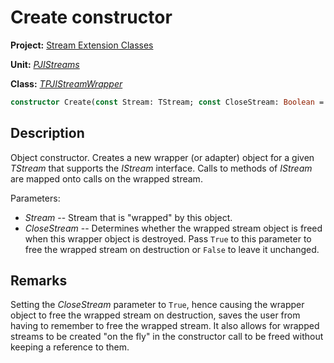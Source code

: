 # Create constructor

**Project:** [Stream Extension Classes](../API.md)

**Unit:** [_PJIStreams_](./PJIStreams.md)

**Class:** [_TPJIStreamWrapper_](./TPJIStreamWrapper.md)

```pascal
constructor Create(const Stream: TStream; const CloseStream: Boolean = False);
```

## Description

Object constructor. Creates a new wrapper (or adapter) object for a given _TStream_ that supports the _IStream_ interface. Calls to methods of _IStream_ are mapped onto calls on the wrapped stream.

Parameters:

* _Stream_ -- Stream that is "wrapped" by this object.
* _CloseStream_ -- Determines whether the wrapped stream object is freed when this wrapper object is destroyed. Pass `True` to this parameter to free the wrapped stream on destruction or `False` to leave it unchanged.

## Remarks

Setting the _CloseStream_ parameter to `True`, hence causing the wrapper object to free the wrapped stream on destruction, saves the user from having to remember to free the wrapped stream. It also allows for wrapped streams to be created "on the fly" in the constructor call to be freed without keeping a reference to them.
